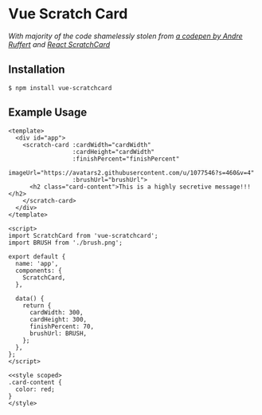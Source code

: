 # Vue Scratch Card

*With majority of the code shamelessly stolen from [a codepen by Andre Ruffert](https://codepen.io/andreruffert/pen/pvqly) and [React ScratchCard](https://github.com/aleksik/react-scratchcard)*

## Installation

```
$ npm install vue-scratchcard
```

## Example Usage

```
<template>
  <div id="app">
    <scratch-card :cardWidth="cardWidth"
                  :cardHeight="cardWidth"
                  :finishPercent="finishPercent"
                  imageUrl="https://avatars2.githubusercontent.com/u/1077546?s=460&v=4"
                  :brushUrl="brushUrl">
      <h2 class="card-content">This is a highly secretive message!!!</h2>
    </scratch-card>
  </div>
</template>

<script>
import ScratchCard from 'vue-scratchcard';
import BRUSH from './brush.png';

export default {
  name: 'app',
  components: {
    ScratchCard,
  },

  data() {
    return {
      cardWidth: 300,
      cardHeight: 300,
      finishPercent: 70,
      brushUrl: BRUSH,
    };
  },
};
</script>

<<style scoped>
.card-content {
  color: red;
}
</style>
```
